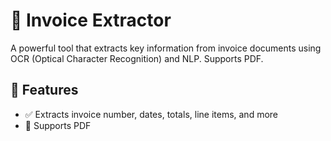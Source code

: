 # 🧾 Invoice Extractor

A powerful tool that extracts key information from invoice documents using OCR (Optical Character Recognition) and NLP. Supports PDF. 
## 📌 Features

- ✅ Extracts invoice number, dates, totals, line items, and more
- 📄 Supports PDF
